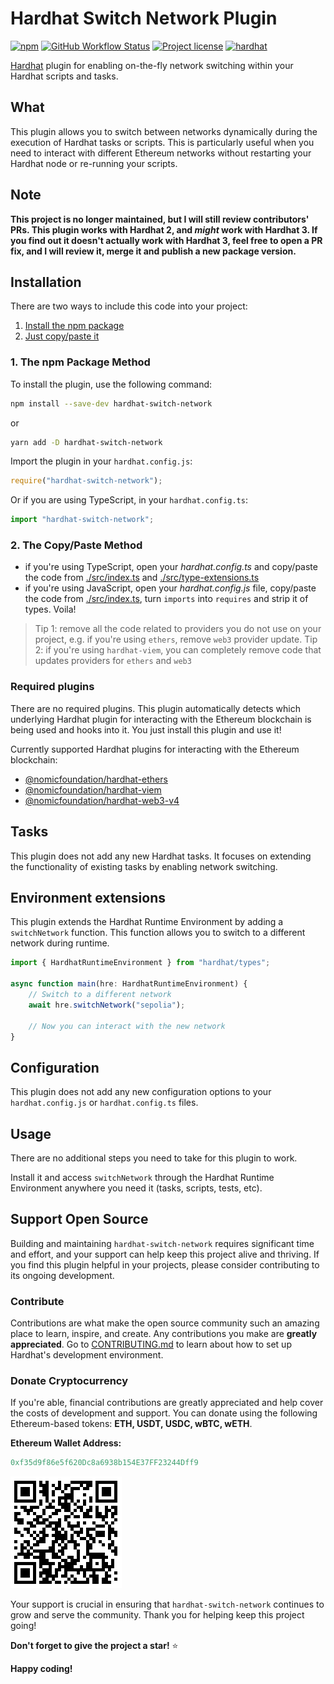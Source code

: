 # Hardhat Switch Network Plugin

[![npm](https://img.shields.io/npm/v/hardhat-switch-network?color=blue)](https://www.npmjs.com/package/hardhat-switch-network)
[![GitHub Workflow Status](https://github.com/0xNeshi/hardhat-switch-network/actions/workflows/build.yml/badge.svg)](https://github.com/0xNeshi/hardhat-switch-network/actions/workflows/build.yml)
[![Project license](https://img.shields.io/github/license/0xNeshi/hardhat-switch-network.svg)](LICENSE)
[![hardhat](https://hardhat.org/buidler-plugin-badge.svg?1)](https://hardhat.org)

[Hardhat](https://hardhat.org) plugin for enabling on-the-fly network switching within your Hardhat scripts and tasks.

## What

This plugin allows you to switch between networks dynamically during the execution of Hardhat tasks or scripts. This is particularly useful when you need to interact with different Ethereum networks without restarting your Hardhat node or re-running your scripts.

## Note

**This project is no longer maintained, but I will still review contributors' PRs. This plugin works with Hardhat 2, and _might_ work with Hardhat 3. If you find out it doesn't actually work with Hardhat 3, feel free to open a PR fix, and I will review it, merge it and publish a new package version.**

## Installation

There are two ways to include this code into your project:

1. [Install the npm package](#1-the-npm-package-method)
2. [Just copy/paste it](#2-the-copypaste-method)

### 1. The npm Package Method

To install the plugin, use the following command:

```bash
npm install --save-dev hardhat-switch-network
```

or

```bash
yarn add -D hardhat-switch-network
```

Import the plugin in your `hardhat.config.js`:

```js
require("hardhat-switch-network");
```

Or if you are using TypeScript, in your `hardhat.config.ts`:

```ts
import "hardhat-switch-network";
```

### 2. The Copy/Paste Method

-   if you're using TypeScript, open your _hardhat.config.ts_ and copy/paste the code from [./src/index.ts](./src/index.ts) and [./src/type-extensions.ts](./src/type-extensions.ts)
-   if you're using JavaScript, open your _hardhat.config.js_ file, copy/paste the code from [./src/index.ts](./src/index.ts), turn `imports` into `requires` and strip it of types. Voila!

> Tip 1: remove all the code related to providers you do not use on your project, e.g. if you're using `ethers`, remove `web3` provider update.
> Tip 2: if you're using `hardhat-viem`, you can completely remove code that updates providers for `ethers` and `web3`

### Required plugins

There are no required plugins. This plugin automatically detects which underlying Hardhat plugin for interacting with the Ethereum blockchain is being used and hooks into it. You just install this plugin and use it!

Currently supported Hardhat plugins for interacting with the Ethereum blockchain:

-   [@nomicfoundation/hardhat-ethers](https://github.com/NomicFoundation/hardhat/tree/main/packages/hardhat-ethers)
-   [@nomicfoundation/hardhat-viem](https://github.com/NomicFoundation/hardhat/tree/main/packages/hardhat-viem)
-   [@nomicfoundation/hardhat-web3-v4](https://github.com/NomicFoundation/hardhat/tree/main/packages/hardhat-web3-v4)

## Tasks

This plugin does not add any new Hardhat tasks. It focuses on extending the functionality of existing tasks by enabling network switching.

## Environment extensions

This plugin extends the Hardhat Runtime Environment by adding a `switchNetwork` function. This function allows you to switch to a different network during runtime.

```ts
import { HardhatRuntimeEnvironment } from "hardhat/types";

async function main(hre: HardhatRuntimeEnvironment) {
    // Switch to a different network
    await hre.switchNetwork("sepolia");

    // Now you can interact with the new network
}
```

## Configuration

This plugin does not add any new configuration options to your `hardhat.config.js` or `hardhat.config.ts` files.

## Usage

There are no additional steps you need to take for this plugin to work.

Install it and access `switchNetwork` through the Hardhat Runtime Environment anywhere you need it (tasks, scripts, tests, etc).

## Support Open Source

Building and maintaining `hardhat-switch-network` requires significant time and effort, and your support can help keep this project alive and thriving. If you find this plugin helpful in your projects, please consider contributing to its ongoing development.

### Contribute

Contributions are what make the open source community such an amazing place to learn, inspire, and create. Any contributions you make are **greatly appreciated**. Go to [CONTRIBUTING.md](./CONTRIBUTING.md) to learn about how to set up Hardhat's development environment.

### Donate Cryptocurrency

If you're able, financial contributions are greatly appreciated and help cover the costs of development and support. You can donate using the following Ethereum-based tokens: **ETH, USDT, USDC, wBTC, wETH**.

**Ethereum Wallet Address:**

```mm
0xf35d9f86e5f620Dc8a6938b154E37FF23244Dff9
```

![donate address](./assets/donate_to.png)

Your support is crucial in ensuring that `hardhat-switch-network` continues to grow and serve the community. Thank you for helping keep this project going!

**Don't forget to give the project a star!** :star:

**Happy coding!**
